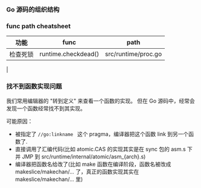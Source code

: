 ### Go 源码的组织结构  

### func path cheatsheet  

|功能| func | path |   
|---|---|---|  
|检查死锁|runtime.checkdead() | src/runtime/proc.go |    
|

### 找不到函数实现问题
我们常用编辑器的 "转到定义" 来查看一个函数的实现。 但在 Go 源码中，经常会发现一个函数经常找不到其实现。 

可能原因： 

* 被指定了 `//go:linkname ` 这个 pragma，编译器把这个函数 link 到另一个函数了. 
* 直接调用了汇编代码(比如 atomic.CAS 的实现其实是在 sync 包的 asm.s 下并 JMP 到 src/runtime/internal/atomic/asm_{arch}.s)    
* 编译器把函数名给改了(比如 make 函数在编译阶段，函数名被改成 makeslice/makechan/... 了，真正的函数实现其实在 makeslice/makechan/... 里)